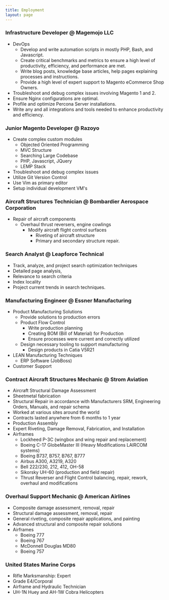 ```yaml
---
title: Employment
layout: page
---
```


### Infrastructure Developer @ Magemojo LLC
* DevOps
    * Develop and write automation scripts in mostly PHP, Bash, and Javascript.
    * Create critical benchmarks and metrics to ensure a high level of productivity, efficiency, and performance are met.
    * Write blog posts, knowledge base articles, help pages explaining processes and instructions.
    * Provide a high level of expert support to Magento eCommerce Shop Owners.
* Troubleshoot and debug complex issues involving Magento 1 and 2.
* Ensure Nginx configurations are optimal.
* Profile and optimize Percona Server installations.
* Write any and all integrations and tools needed to enhance productivity and efficiency.

### Junior Magento Developer @ Razoyo

* Create complex custom modules
  * Objected Oriented Programming
  * MVC Structure
  * Searching Large Codebase
  * PHP, Javascript, JQuery
  * LEMP Stack
* Troubleshoot and debug complex issues
* Utilize Git Version Control
* Use Vim as primary editor
* Setup individual development VM's

### Aircraft Structures Technician @ Bombardier Aerospace Corporation

* Repair of aircraft components
  * Overhaul thrust reversers, engine cowlings
    * Modify aircraft flight control surfaces
      * Riveting of aircraft structure
      * Primary and secondary structure repair.

### Search Analyst @ Leapforce Technical

* Track, analyze, and project search optimization techniques
* Detailed page analysis,
* Relevance to search criteria
* Index locality
* Project current trends in search techniques.

### Manufacturing Engineer @ Essner Manufacturing

* Product Manufacturing Solutions
  * Provide solutions to production errors
  * Product Flow Control
    * Write production planning
    * Creating BOM (Bill of Material) for Production
    * Ensure processes were current and correctly utilized
  * Design necessary tooling to support manufacturing
    * Design products in Catia V5R21
* LEAN Manufacturing Techniques
  * ERP Software (JobBoss)
* Customer Support

### Contract Aircraft Structures Mechanic @ Strom Aviation

* Aircraft Structural Damage Assessment
* Sheetmetal fabrication
* Structural Repair in accordance with Manufacturers SRM, Engineering Orders, Manuals, and repair schema
* Worked at various sites around the world
* Contracts lasted anywhere from 6 months to 1 year
* Production Assembly
* Expert Riveting, Damage Removal, Fabrication, and Installation
* Airframes
  * Lockheed P-3C (wingbox and wing repair and replacement)
  * Boeing C-17 GlobeMaster III (Heavy Modifications LAIRCOM systems)
  * Boeing B737, B757, B767, B777
  * Airbus A300, A3219, A320
  * Bell 222/230, 212, 412, OH-58
  * Sikorsky UH-60 (production and field repair)
  * Thrust Reverser and Flight Control balancing, repair, rework, overhaul and modifications

### Overhaul Support Mechanic @ American Airlines

* Composite damage assessment, removal, repair
* Structural damage assessment, removal, repair
* General riveting, composite repair applications, and painting
* Advanced structural and composite repair solutions
* Airframes
  * Boeing 777
  * Boeing 767
  * McDonnell Douglas MD80
  * Boeing 757

### United States Marine Corps

* Rifle Marksmanship: Expert
* Grade E4/Corporal
* Airframe and Hydraulic Technician
* UH-1N Huey and AH-1W Cobra Helicopters

